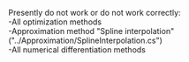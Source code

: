 Presently do not work or do not work correctly:<br/>
 -All optimization methods<br/>
 -Approximation method "Spline interpolation"("../Approximation/SplineInterpolation.cs")<br/>
 -All numerical differentiation methods<br/>

